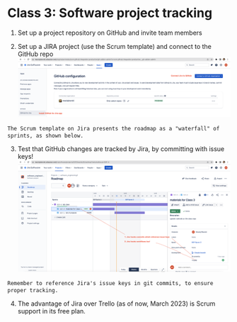 # Class 3: Software project tracking

1. Set up a project repository on GitHub and invite team members

2. Set up a JIRA project (use the Scrum template) and connect to the GitHub repo
![Jira app for GitHub](figures/Jira_GitHub_app.png)

```{note}
The Scrum template on Jira presents the roadmap as a "waterfall" of sprints, as shown below.
```

3. Test that GitHub changes are tracked by Jira, by committing with issue keys!
![Jira tracking GitHub](figures/Jira_GitHub_tracking.png)

```{note}
Remember to reference Jira's issue keys in git commits, to ensure proper tracking.
```

4. The advantage of Jira over Trello (as of now, March 2023) is Scrum support in its free plan.